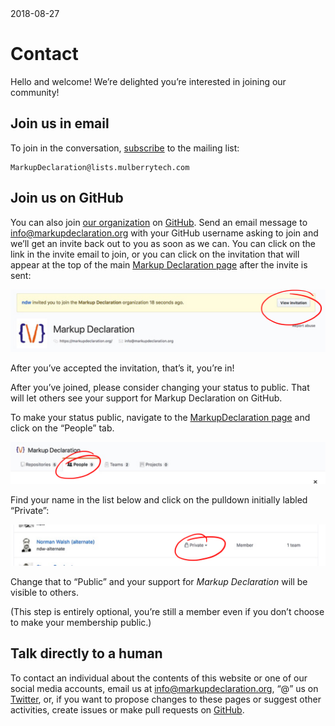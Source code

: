 <pubmeta>
<date>2018-08-27</date>
</pubmeta>

# Contact

Hello and welcome! We’re delighted you’re interested in joining our
community!

## Join us in email

To join in the conversation,
[subscribe](https://www.mulberrytech.com/markupdeclaration.html)
to the mailing list:

```
MarkupDeclaration@lists.mulberrytech.com
```

## Join us on GitHub

You can also join [our organization](https://github.com/markupdeclaration/)
on [GitHub](https://github.com). Send an email message to
[info@markupdeclaration.org](mailto:info@markupdeclaration.org)
with your
GitHub username asking to join and we’ll get an invite back out to
you as soon as we can. You can click on the link in the invite email
to join, or you can click on the invitation that will appear at the
top of the main [Markup Declaration page](https://github.com/markupdeclaration/)
after the invite is sent:

![Markup Declaration Invitation](/img/gh-invite.png)

After you’ve accepted the invitation, that’s it, you’re in!

After you’ve joined, please consider changing your status to public.
That will let others see your support for Markup Declaration on GitHub.

To make your status public, navigate to the
[MarkupDeclaration page](https://github.com/markupdeclaration/)
and click on the “People” tab.

![Markup Declaration People](/img/gh-people.png)

Find your name in the list below and click on the pulldown initially
labled “Private”:

![Markup Declaration People](/img/gh-public.png)

Change that to “Public” and your support for _Markup Declaration_ will
be visible to others.

(This step is entirely optional, you’re still a member even if you
don’t choose to make your membership public.)

## Talk directly to a human

To contact an individual about the contents of this website or one
of our social media accounts,
email us at [info@markupdeclaration.org](mailto:info@markupdeclaration.org),
“@” us on [Twitter](https://twitter.com/markupdec), or,
if you want to propose changes to these pages or suggest other
activities, create issues or make pull requests on
[GitHub](https://github.com/markupdeclaration/).

